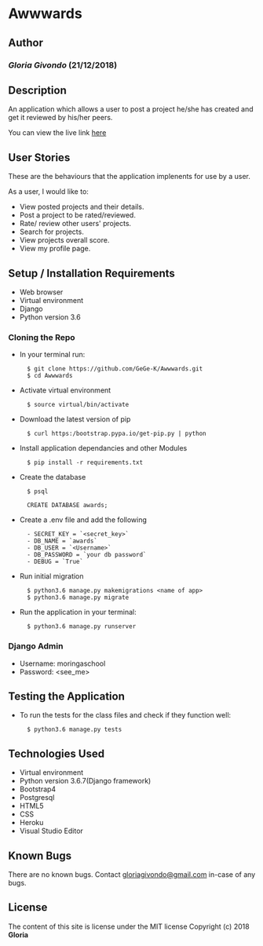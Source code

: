 # Awwwards

## Author
### *Gloria Givondo* (21/12/2018)

## Description
An application which allows a user to post a project he/she has created and get it reviewed by his/her peers.

You can view the live link [here]()

## User Stories
These are the behaviours that the application implenents for use by a user.

As a user, I would like to: 
* View posted projects and their details.
* Post a project to be rated/reviewed.
* Rate/ review other users' projects.
* Search for projects. 
* View projects overall score.
* View my profile page.

## Setup / Installation Requirements
* Web browser
* Virtual environment
* Django
* Python version 3.6

### Cloning the Repo
* In your terminal run:

        $ git clone https://github.com/GeGe-K/Awwwards.git
        $ cd Awwwards

* Activate virtual environment

        $ source virtual/bin/activate

* Download the latest version of pip

        $ curl https:/bootstrap.pypa.io/get-pip.py | python

* Install application dependancies and other Modules

        $ pip install -r requirements.txt

* Create the database

        $ psql
        
        CREATE DATABASE awards;

* Create a .env file and add the following

        - SECRET_KEY = `<secret_key>`
        - DB_NAME = `awards`
        - DB_USER = `<Username>`
        - DB_PASSWORD = `your db password`
        - DEBUG = `True`

* Run initial migration

        $ python3.6 manage.py makemigrations <name of app>
        $ python3.6 manage.py migrate

* Run the application in your terminal:

        $ python3.6 manage.py runserver

### Django Admin
* Username: moringaschool 
* Password: <see_me>

## Testing the Application 
* To run the tests for the class files and check if they function well:

        $ python3.6 manage.py tests

## Technologies Used
* Virtual environment
* Python version 3.6.7(Django framework)
* Bootstrap4
* Postgresql
* HTML5
* CSS
* Heroku
* Visual Studio Editor

## Known Bugs
There are no known bugs. Contact gloriagivondo@gmail.com in-case of any bugs.

## License
The content of this site is license under the MIT license
Copyright (c) 2018 **Gloria**